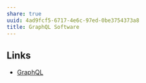 ```yaml
---
share: true
uuid: 4ad9fcf5-6717-4e6c-97ed-0be3754373a8
title: GraphQL Software
---
```

## Links

* [GraphQL](/17962dab-f88d-4746-b8d7-74dcb179d791)